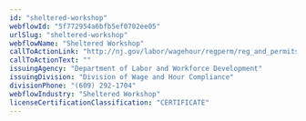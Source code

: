 ```yaml
---
id: "sheltered-workshop"
webflowId: "5f772954a6bfb5ef0702ee05"
urlSlug: "sheltered-workshop"
webflowName: "Sheltered Workshop"
callToActionLink: "http://nj.gov/labor/wagehour/regperm/reg_and_permits.html"
callToActionText: ""
issuingAgency: "Department of Labor and Workforce Development"
issuingDivision: "Division of Wage and Hour Compliance"
divisionPhone: "(609) 292-1704"
webflowIndustry: "Sheltered Workshop"
licenseCertificationClassification: "CERTIFICATE"
---
```


